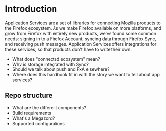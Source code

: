 # Introduction

Application Services are a set of libraries for connecting Mozilla products to the Firefox ecosystem. As we make Firefox available on more platforms, and grow from Firefox with entirely new products, we've found some common needs: signing in to a Firefox Account, syncing data through Firefox Sync, and receiving push messages. Application Services offers integrations for these services, so that products don't have to write their own.

- What does "connected ecosystem" mean?
- Why is storage integrated with Sync?
- Should we talk about push and FxA elsewhere?
- Where does this handbook fit in with the story we want to tell about app services?

## Repo structure

- What are the different components?
- Build requirements
- What's a Megazord?
- Supported configurations
